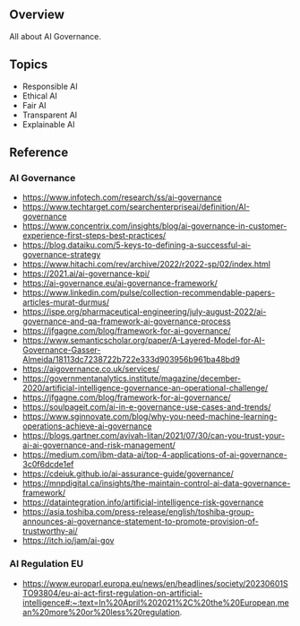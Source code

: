 ## Overview
All about AI Governance.

## Topics
- Responsible AI
- Ethical AI
- Fair AI
- Transparent AI
- Explainable AI

## Reference

### AI Governance
- https://www.infotech.com/research/ss/ai-governance
- https://www.techtarget.com/searchenterpriseai/definition/AI-governance
- https://www.concentrix.com/insights/blog/ai-governance-in-customer-experience-first-steps-best-practices/
- https://blog.dataiku.com/5-keys-to-defining-a-successful-ai-governance-strategy
- https://www.hitachi.com/rev/archive/2022/r2022-sp/02/index.html
- https://2021.ai/ai-governance-kpi/
- https://ai-governance.eu/ai-governance-framework/
- https://www.linkedin.com/pulse/collection-recommendable-papers-articles-murat-durmus/
- https://ispe.org/pharmaceutical-engineering/july-august-2022/ai-governance-and-qa-framework-ai-governance-process
- https://jfgagne.com/blog/framework-for-ai-governance/
- https://www.semanticscholar.org/paper/A-Layered-Model-for-AI-Governance-Gasser-Almeida/18113dc7238722b722e333d903956b961ba48bd9
- https://aigovernance.co.uk/services/
- https://governmentanalytics.institute/magazine/december-2020/artificial-intelligence-governance-an-operational-challenge/
- https://jfgagne.com/blog/framework-for-ai-governance/
- https://soulpageit.com/ai-in-e-governance-use-cases-and-trends/
- https://www.sginnovate.com/blog/why-you-need-machine-learning-operations-achieve-ai-governance
- https://blogs.gartner.com/avivah-litan/2021/07/30/can-you-trust-your-ai-ai-governance-and-risk-management/
- https://medium.com/ibm-data-ai/top-4-applications-of-ai-governance-3c0f6dcde1ef
- https://cdeiuk.github.io/ai-assurance-guide/governance/
- https://mnpdigital.ca/insights/the-maintain-control-ai-data-governance-framework/
- https://dataintegration.info/artificial-intelligence-risk-governance
- https://asia.toshiba.com/press-release/english/toshiba-group-announces-ai-governance-statement-to-promote-provision-of-trustworthy-ai/
- https://itch.io/jam/ai-gov


### AI Regulation EU
- https://www.europarl.europa.eu/news/en/headlines/society/20230601STO93804/eu-ai-act-first-regulation-on-artificial-intelligence#:~:text=In%20April%202021%2C%20the%20European,mean%20more%20or%20less%20regulation.
